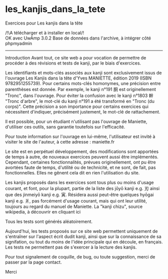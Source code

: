 # les_kanjis_dans_la_tete
Exercices pour Les kanjis dans la tête

/!\A télécharger et à installer en local/!\
OK avec UwAmp 3.0.2
Base de données dans l'archive, à intégrer côté phpmyadmin

-------

Introduction
Avant tout, ce site web a pour vocation de permettre de procéder à des révisions et tests de kanji, par le biais d'exercices.

Les identifiants et mots-clés associés aux kanji sont exclusivement issus de l'ouvrage Les Kanjis dans la tête d'Yves MANIETTE, édition 2019 (ISBN 9782951255739).
Pour certains mots-clés homonymes, une précision entre parenthèses est donnée. Par exemple, le kanji n°191 胴 est originellement "Tronc", dans l'ouvrage. Pour éviter la confusion avec le kanji n°1803 幹 "Tronc d'arbre", le mot-clé du kanji n°191 a été transformé en "Tronc (du corps)". Cette précision a son importance pour certains exercices qui nécessitent d'indiquer, précisément justement, le mot-clé de rattachement.

Il est possible, pour un étudiant n'utilisant pas l'ouvrage de Maniette, d'utiliser ces outils, sans garantie toutefois sur l'efficacité.

Pour toute information sur l'ouvrage en lui-même, l'utilisateur est invité à visiter le site de l'auteur, à cette adresse : maniette.fr

Le site est en perpétuel développement, des modifications sont apportées de temps à autre, de nouveaux exercices peuvent aussi être implémentés. Cependant, certaines fonctionnalités, prévues originellement, ont pu être avortées faute de temps, d'utilité ou de technicité, et ne sont, de fait, pas fonctionnelles. Elles ne gênent cela dit en rien l'utilisation du site.

Les kanjis proposés dans les exercices sont tous plus ou moins d'usage courant, et font, pour la plupart, partie de la liste des jōyō kanji e.g. 刃 ainsi que des jinmeiyō kanji e.g. 寅. Résidera aussi peut-être quelques hyōgai kanji e.g. 爿, pas forcément d'usage courant, mais qui ont leur utilité, toujours au regard du manuel de Maniette.
La "kanji chizu", source wikipedia, à découvrir en cliquant ici

Tous les tests sont générés aléatoirement.

Aujourd'hui, les tests proposés sur ce site web permettent uniquement de s'entraîner sur l'aspect écrit dudit kanji, ainsi que sur la connaissance de sa signifation, ou tout du moins de l'idée principale qui en découle, en français.
Les tests ne permettent pas de s'exercer à la lecture des kanjis.

Pour tout signalement de coquille, de bug, ou toute suggestion, merci de passer par la page contact.

Merci
